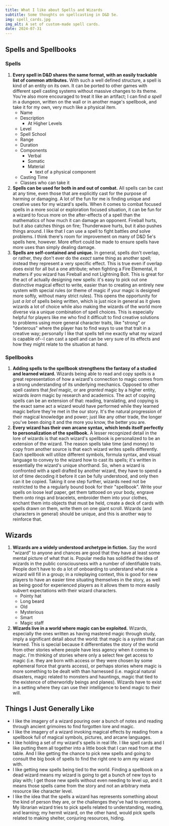 ```yaml
---
title: What I like about Spells and Wizards
subtitle: Some thoughts on spellcasting in D&D 5e.
img: spell_cards.jpg
img_alt: A set of custom-made spell cards.
date: 2024-07-31
---
```


## Spells and Spellbooks

### Spells

1) **Every spell in D&D shares the same format, with an easily trackable list of common attributes.** With such a well defined structure, a spell is kind of an entity on its own. It can be ported to other games with different spell casting systems without massive changes to its theme. You're also more encouraged to treat it like an artifact; I can find *a spell* in a dungeon, written on the wall or in another mage's spellbook, and take it for my own, very much like a physical item.
	- Name
	- Description
		- At Higher Levels
	- Level
	- Spell School
	- Range
	- Duration
	- Components
		- Verbal
		- Somatic
		- Material
			- text of a physical component
	- Casting Time
	- Classes who can take it
2) **Spells can be used for both in and out of combat.** All spells can be cast at any time, even those that are explicitly cast for the purpose of harming or damaging. A lot of the fun for me is finding unique and creative uses for my wizard's spells. When it comes to combat focused spells in a more social or exploration focused situation, it can be fun for a wizard to focus more on the after-effects of a spell than the mathematics of how much it can damage an opponent. Fireball hurts, but it also catches things on fire; Thunderwave hurts, but it also pushes things around. I like that I can use a spell to fight battles *and* solve problems.
   I think there's room for improvement on many of D&D 5e's spells here, however. More effort could be made to ensure spells have more uses than simply dealing damage.
3) **Spells are self-contained and unique.** In general, spells don't overlap, or rather, they don't ever do the *exact* same thing as another spell; instead they represent a very specific effect. This is true even if overlap does exist for all but a one attribute; when fighting a Fire Elemental, it matters if you wizard has Fireball and not Lightning Bolt. This is great for the act of actually designing new spells: it's easy to pick out one distinctive magical effect to write, easier than to creating an entirely new system with special rules (or theme of magic if your magic is designed more softly, without many strict rules). This opens the opportunity for just *a lot* of spells being written, which is just nice in general as it gives wizards a lot of choice while also making the wizards of the world more diverse via a unique combination of spell choices.
   This is especially helpful for players like me who find it difficult to find creative solutions to problems using more general character traits, like "strong" or "dexterous" where the player has to find ways to use that trait in a creative way; personally I like that spells tell me exactly what my wizard is capable of--I can cast a spell and can be very sure of its effects and how they might relate to the situation at hand.

### Spellbooks

1) **Adding spells to the spellbook strengthens the fantasy of a studied and learned wizard.** Wizards being able to read and copy spells is a great representation of how a wizard's connection to magic comes from a strong understanding of its underlying mechanics. Opposed to other spell casters that *feel* magic, or are *granted* magic by a higher entity, wizards *learn* magic by research and academics. The act of copying spells can be an extension of that: reading, translating, and copying is the exact same act a wizard would have performed while they learned magic before they're met in the our story. It's the natural progression of their magical knowledge and power; just like any other trade, the longer you've been doing it and the more you know, the better you are.
2) **Every wizard has their own arcane syntax, which lends itself perfectly to personalization of the spellbook.** A lesser recognized detail in the lore of wizards is that each wizard's spellbook is personalized to be an extension of the wizard. The reason spells take time (and money) to copy from another source is that each wizard writes spells differently. Each spellbook will utilize different symbols, formula syntax, and visual language to convey to the wizard how to cast its spells; it's written in essentially the wizard's unique shorthand. So, when a wizard is confronted with a spell drafted by another wizard, they have to spend a lot of time decoding it before it can be fully understood, and only then can it be copied.
   Taking it one step further, wizards need not be restricted to the a regularly bound book for their "spellbook". Write your spells on loose leaf paper, get them tattooed on your body, engrave them onto rings and bracelets, embroider them into your clothes, enchant them into objects that must be held, create a deck of cards with spells drawn on them, write them on one giant scroll. Wizards (and characters in general) should be unique, and this is another way to reinforce that.

## Wizards

1) **Wizards are a widely understood archetype in fiction.** Say the word "wizard" to anyone and chances are good that they have at least some mental picture of what that is. Popular media has solidified the idea of wizards in the public consciousness with a number of identifiable traits. People don't have to do a lot of onboarding to understand what role a wizard will fill in a group; in a roleplaying context, this is good for new players to have an easier time situating themselves in the story, as well as being good for experienced players as it allows them to more easily subvert expectations with their wizard characters.
	- Pointy hat
	- Long beard
	- Old
	- Mysterious
	- Smart
	- Magic staff
2) **Wizards live in a world where magic can be exploited.** Wizards, especially the ones written as having mastered magic through study, imply a significant detail about the world: that magic is a system that can learned. This is special because it differentiates the story of the world from other stories where people have less agency when it comes to magic. I'm thinking of stories where only a select few get access to magic (i.e. they are born with access or they were chosen by some ephemeral force that grants access), or perhaps stories where magic is more something to be dealt with than harnessed (i.e. magical natural disasters, magic related to monsters and hauntings, magic that tied to the existence of otherworldly beings and planes). Wizards have to exist in a setting where they can use their intelligence to bend magic to their will.

## Things I Just Generally Like

- I like the imagery of a wizard pouring over a bunch of notes and reading through ancient grimoires to find forgotten lore and magic.
- I like the imagery of a wizard invoking magical effects by reading from a spellbook full of magical symbols, pictures, and arcane languages.
- I like holding a set of my wizard's spells in real life. I like spell cards and I like putting them all together into a little book that I can read from at the table. And I like getting the chance to pick new spells and going to consult the big book of spells to find the right one to arm my wizard with.
- I like getting new spells being tied to the world. Finding a spellbook on a dead wizard means my wizard is going to get a bunch of new toys to play with; I get those new spells without even needing to level up, and it means those spells came from the story and not an arbitrary meta resource like character level.
- I like the idea that the spells a wizard has represents something about the kind of person they are, or the challenges they've had to overcome. My librarian wizard tries to pick spells related to understanding, reading, and learning; my hermit wizard, on the other hand, would pick spells related to making shelter, conjuring resources, hiding.
